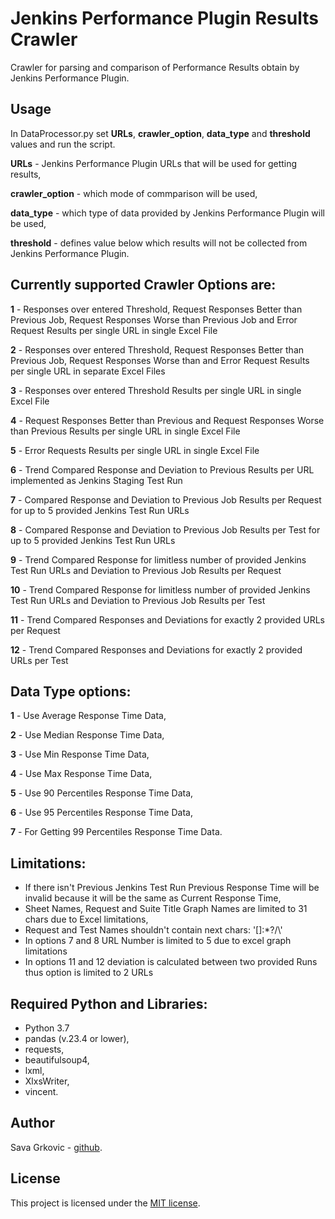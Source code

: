 # Jenkins Performance Plugin Results Crawler

Crawler for parsing and comparison of Performance Results obtain by Jenkins Performance Plugin.

## Usage

In DataProcessor.py set **URLs**, **crawler_option**, **data_type** and **threshold** values and run the script. 

**URLs** - Jenkins Performance Plugin URLs that will be used for getting results,

**crawler_option** - which mode of commparison will be used,

**data_type** - which type of data provided by Jenkins Performance Plugin will be used,

**threshold** - defines value below which results will not be collected from Jenkins Performance Plugin.

## Currently supported Crawler Options are:
        
 **1** - Responses over entered Threshold, Request Responses Better than Previous Job, 
            Request Responses Worse than Previous Job and Error Request Results per single URL in single Excel File
                
 **2** - Responses over entered Threshold, Request Responses Better than Previous Job, 
            Request Responses Worse than and Error Request Results per single URL in separate Excel Files
                
 **3** - Responses over entered Threshold Results per single URL 
            in single Excel File
            
 **4** - Request Responses Better than Previous and Request Responses Worse than Previous Results
            per single URL in single Excel File
            
 **5** - Error Requests Results per single URL in single Excel File
            
 **6** - Trend Compared Response and Deviation to Previous Results per URL implemented as Jenkins Staging Test Run
            
 **7** - Compared Response and Deviation to Previous Job Results per Request 
            for up to 5 provided Jenkins Test Run URLs
        
 **8** - Compared Response and Deviation to Previous Job Results per Test 
            for up to 5 provided Jenkins Test Run URLs
        
 **9** - Trend Compared Response for limitless number of provided Jenkins Test Run URLs 
            and Deviation to Previous Job Results per Request
        
 **10** - Trend Compared Response for limitless number of provided Jenkins Test Run URLs 
            and Deviation to Previous Job Results per Test
        
 **11** - Trend Compared Responses and Deviations for exactly 2 provided URLs per Request
        
 **12** - Trend Compared Responses and Deviations for exactly 2 provided URLs per Test
        
        
## Data Type options:
        
 **1** - Use Average Response Time Data,
        
 **2** - Use Median Response Time Data,
        
 **3** - Use Min Response Time Data,
        
 **4** - Use Max Response Time Data,
        
 **5** - Use 90 Percentiles Response Time Data,
        
 **6** - Use 95 Percentiles Response Time Data,
        
 **7** - For Getting 99 Percentiles Response Time Data.
        
## Limitations:
   
*  If there isn't Previous Jenkins Test Run Previous Response Time will be invalid because it will be the same as Current Response Time,
*  Sheet Names, Request and Suite Title Graph Names are limited to 31 chars due to Excel limitations,
*  Request and Test Names shouldn't contain next chars: '[]:*?/\\'
*  In options 7 and 8 URL Number is limited to 5 due to excel graph limitations
*  In options 11 and 12 deviation is calculated between two provided Runs thus option is limited to 2 URLs
        
## Required Python and Libraries:
   
* Python 3.7
* pandas (v.23.4 or lower),
* requests,
* beautifulsoup4,
* lxml,
* XlxsWriter,
* vincent.
        
## Author

Sava Grkovic - [github](https://github.com/savagrk).

## License

This project is licensed under the [MIT license](/LICENSE).
